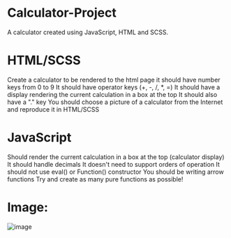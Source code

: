 # Calculator-Project
A calculator created using JavaScript, HTML and SCSS.

# HTML/SCSS
Create a calculator to be rendered to the html page
it should have number keys from 0 to 9
It should have operator keys (+, -, /, *, =)
It should have a display rendering the current calculation in a box at the top
It should also have a "." key
You should choose a picture of a calculator from the Internet and reproduce it in HTML/SCSS

# JavaScript
Should render the current calculation in a box at the top (calculator display)
It should handle decimals
It doesn't need to support orders of operation
It should not use eval() or Function() constructor
You should be writing arrow functions
Try and create as many pure functions as possible!

# Image:
![image](https://user-images.githubusercontent.com/79642065/200956001-ca27a00e-5b57-44fc-9864-48a824f05b85.png)

